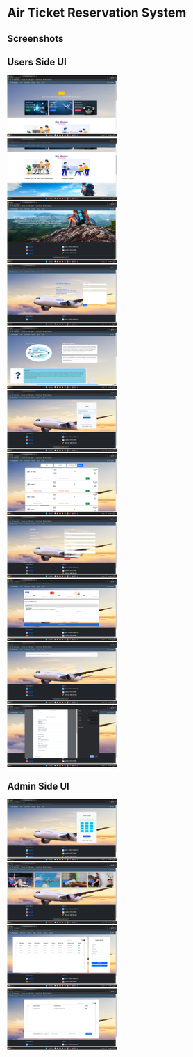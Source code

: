 # Air Ticket Reservation System

## Screenshots

## Users Side UI
<img src="https://github.com/Chitranjan-Sharma/airticketsystem-app/blob/master/src/assets/screenshots/Screenshot%20(4).png" width="50%">

<img src="https://github.com/Chitranjan-Sharma/airticketsystem-app/blob/master/src/assets/screenshots/Screenshot%20(5).png" width="50%">


<img src="https://github.com/Chitranjan-Sharma/airticketsystem-app/blob/master/src/assets/screenshots/Screenshot%20(6).png" width="50%">


<img src="https://github.com/Chitranjan-Sharma/airticketsystem-app/blob/master/src/assets/screenshots/Screenshot%20(7).png" width="50%">


<img src="https://github.com/Chitranjan-Sharma/airticketsystem-app/blob/master/src/assets/screenshots/Screenshot%20(8).png" width="50%">


<img src="https://github.com/Chitranjan-Sharma/airticketsystem-app/blob/master/src/assets/screenshots/Screenshot%20(9).png" width="50%">


<img src="https://github.com/Chitranjan-Sharma/airticketsystem-app/blob/master/src/assets/screenshots/Screenshot%20(10).png" width="50%">


<img src="https://github.com/Chitranjan-Sharma/airticketsystem-app/blob/master/src/assets/screenshots/Screenshot%20(15).png" width="50%">


<img src="https://github.com/Chitranjan-Sharma/airticketsystem-app/blob/master/src/assets/screenshots/Screenshot%20(16).png" width="50%">


<img src="https://github.com/Chitranjan-Sharma/airticketsystem-app/blob/master/src/assets/screenshots/Screenshot%20(17).png" width="50%">


<img src="https://github.com/Chitranjan-Sharma/airticketsystem-app/blob/master/src/assets/screenshots/Screenshot%20(18).png" width="50%">

## Admin Side UI



<img src="https://github.com/Chitranjan-Sharma/airticketsystem-app/blob/master/src/assets/screenshots/Screenshot%20(11).png" width="50%">


<img src="https://github.com/Chitranjan-Sharma/airticketsystem-app/blob/master/src/assets/screenshots/Screenshot%20(12).png" width="50%">


<img src="https://github.com/Chitranjan-Sharma/airticketsystem-app/blob/master/src/assets/screenshots/Screenshot%20(13).png" width="50%">


<img src="https://github.com/Chitranjan-Sharma/airticketsystem-app/blob/master/src/assets/screenshots/Screenshot%20(14).png" width="50%">

